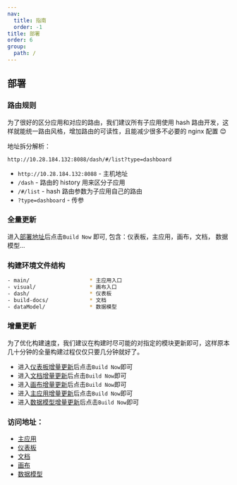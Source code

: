```yaml
---
nav:
  title: 指南
  order: -1
title: 部署
order: 6
group:
  path: /
---
```


## 部署

### 路由规则

为了很好的区分应用和对应的路由，我们建议所有子应用使用 hash 路由开发，这样就能统一路由风格，增加路由的可读性，且能减少很多不必要的 nginx 配置 😊

地址拆分解析：

`http://10.28.184.132:8088/dash/#/list?type=dashboard`

- `http://10.28.184.132:8088` - 主机地址
- `/dash` - 路由的 history 用来区分子应用
- `/#/list` - hash 路由参数为子应用自己的路由
- `?type=dashboard` - 传参

### 全量更新

进入[部署地址](http://10.28.184.220:8888/job/yourname/)后点击`Build Now` 即可, 包含：仪表板，主应用，画布，文档， 数据模型...

### 构建环境文件结构

```bash
- main/                   * 主应用入口
- visual/                 * 画布入口
- dash/                   * 仪表板
- build-docs/             * 文档
- dataModel/              * 数据模型

```

### 增量更新

为了优化构建速度，我们建议在构建时尽可能的对指定的模块更新即可，这样原本几十分钟的全量构建过程仅仅只要几分钟就好了。

- 进入[仪表板增量更新](http://10.28.184.220:8888/job/vis-dash/)后点击`Build Now`即可
- 进入[文档增量更新](http://10.28.184.220:8888/job/vis-docs/)后点击`Build Now`即可
- 进入[画布增量更新](http://10.28.184.220:8888/job/vis-visual/)后点击`Build Now`即可
- 进入[主应用增量更新](http://10.28.184.220:8888/job/vis-main/)后点击`Build Now`即可
- 进入[数据模型增量更新](http://10.28.184.220:8888/job/vis-dataModel/)后点击`Build Now`即可

### 访问地址：

- [主应用](http://10.28.184.132:8088/#/)
- [仪表板](http://10.28.184.132:8088/dash/#/list)
- [文档](http://10.28.184.132:8088/docs/#/)
- [画布](http://10.28.184.132:8088/visual#/)
- [数据模型](http://10.28.184.132:8088/dataModel#/)

